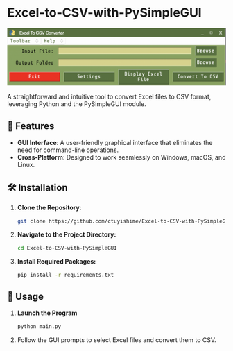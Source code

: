 # Excel-to-CSV-with-PySimpleGUI


![Screenshot of Excel-to-CSV-with-PySimpleGUI](Screenshot.png)

A straightforward and intuitive tool to convert Excel files to CSV format, leveraging Python and the PySimpleGUI module.

## 🌟 Features

- **GUI Interface**: A user-friendly graphical interface that eliminates the need for command-line operations.
- **Cross-Platform**: Designed to work seamlessly on Windows, macOS, and Linux.

## 🛠 Installation

1. **Clone the Repository**:
   ```bash
   git clone https://github.com/ctuyishime/Excel-to-CSV-with-PySimpleGUI.git

2. **Navigate to the Project Directory:**
   ```bash
   cd Excel-to-CSV-with-PySimpleGUI

3. **Install Required Packages:**
   ```bash
   pip install -r requirements.txt

## 🚀 Usage

1. **Launch the Program**
   ```bash
   python main.py

2. Follow the GUI prompts to select Excel files and convert them to CSV.
